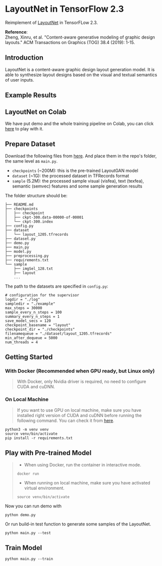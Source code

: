 # LayoutNet in TensorFlow 2.3  

Reimplement of [LayoutNet](https://xtqiao.com/projects/content_aware_layout/) in TensorFLow 2.3.  

**Reference**:  
Zheng, Xinru, et al. "Content-aware generative modeling of graphic design layouts." ACM Transactions on Graphics (TOG) 38.4 (2019): 1-15.

## Introduction  

LayoutNet is a content-aware graphic design layout generation model. It is able to synthesize layout designs based on the visual and textual semantics of user inputs.  

## Example Results  

## LayoutNet on Colab  

We have put demo and the whole training pipeline on Colab, you can click [here](https://colab.research.google.com/drive/1IUkqqyevxW-N8hnXMIpx8JcAotkcTX4O?usp=sharing) to play with it.  

## Prepare Dataset

Download the following files from [here](https://drive.google.com/drive/folders/1-4kCVyJneBnACnaDgUGs8J1MMS6WavQT?usp=sharing). And place them in the repo's folder, the same level as `main.py`.

- `checkpoints` (~200M): this is the pre-trained LayoutGAN model 
- `dataset` (~1G): the processed dataset in TFRecords format
- `sample` (5.2M): the processed sample visual (visfea), text (texfea), semantic (semvec) features and some sample generation results 

The folder structure should be:

```
├── README.md
├── checkpoints
│   ├── checkpoint
│   ├── ckpt-300.data-00000-of-00001
│   └── ckpt-300.index
├── config.py
├── dataset
│   └── layout_1205.tfrecords
├── dataset.py
├── demo.py
├── main.py
├── model.py
├── preprocessing.py
├── requirements.txt
└── sample
    ├── imgSel_128.txt
    ├── layout
    ...
```

The path to the datasets are specified in `config.py`:

```
# configuration for the supervisor
logdir = "./log"
sampledir = "./example"
max_steps = 30000
sample_every_n_steps = 100
summary_every_n_steps = 1
save_model_secs = 120
checkpoint_basename = "layout"
checkpoint_dir = "./checkpoints"
filenamequeue = "./dataset/layout_1205.tfrecords"
min_after_dequeue = 5000
num_threads = 4
```

## Getting Started  

### With Docker (Recommended when GPU ready, but Linux only)  

> With Docker, only Nvidia driver is required, no need to configure CUDA and cuDNN.  

### On Local Machine  

> If you want to use GPU on local machine, make sure you have installed right version of CUDA and cuDNN before running the following command. You can check it from [here](https://www.tensorflow.org/install/source#build_the_package).  

```shell
python3 -m venv venv
source venv/bin/activate
pip install -r requirements.txt
```

## Play with Pre-trained Model  

> - When using Docker, run the container in interactive mode.  
>
> ```shell
> docker run 
> ```
>
> - When running on local machine, make sure you have activated virtual environment.  
>
> ```shell
> source venv/bin/activate
> ```

Now you can run demo with

```shell
python demo.py
```

Or run build-in test function to generate some samples of the LayoutNet.  

```shell
python main.py --test
```

## Train Model  

```shell
python main.py --train
```
